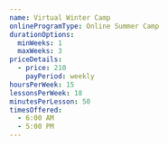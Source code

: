 ```yaml
---
name: Virtual Winter Camp
onlineProgramType: Online Summer Camp
durationOptions:
  minWeeks: 1
  maxWeeks: 3
priceDetails:
  - price: 210
    payPeriod: weekly
hoursPerWeek: 15
lessonsPerWeek: 18
minutesPerLesson: 50
timesOffered:
  - 6:00 AM
  - 5:00 PM
---
```

